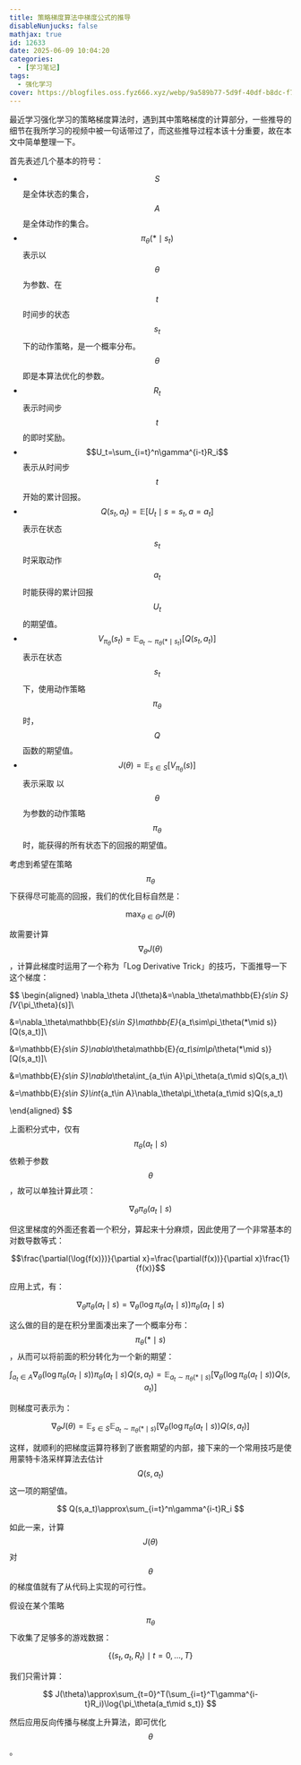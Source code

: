 ```yaml
---
title: 策略梯度算法中梯度公式的推导
disableNunjucks: false
mathjax: true
id: 12633
date: 2025-06-09 10:04:20
categories:
  - [学习笔记]
tags:
  - 强化学习
cover: https://blogfiles.oss.fyz666.xyz/webp/9a589b77-5d9f-40df-b8dc-f7f219f1cfd0.webp
---
```


最近学习强化学习的策略梯度算法时，遇到其中策略梯度的计算部分，一些推导的细节在我所学习的视频中被一句话带过了，而这些推导过程本该十分重要，故在本文中简单整理一下。

首先表述几个基本的符号：

- $$S$$ 是全体状态的集合，$$A$$ 是全体动作的集合。
- $$\pi_\theta(*\mid s_t)$$ 表示以 $$\theta$$ 为参数、在 $$t$$ 时间步的状态 $$s_t$$ 下的动作策略，是一个概率分布。$$\theta$$ 即是本算法优化的参数。
- $$R_t$$ 表示时间步 $$t$$ 的即时奖励。
- $$U_t=\sum_{i=t}^n\gamma^{i-t}R_i$$ 表示从时间步 $$t$$ 开始的累计回报。
- $$Q(s_t,a_t)=\mathbb{E}[U_t\mid s=s_t,a=a_t]$$ 表示在状态 $$s_t$$ 时采取动作 $$a_t$$ 时能获得的累计回报 $$U_t$$ 的期望值。
- $$V_{\pi_\theta}(s_t)=\mathbb{E}_{a_t\sim\pi_\theta(*\mid s_t)}[Q(s_t,a_t)]$$ 表示在状态 $$s_t$$ 下，使用动作策略 $$\pi_\theta$$ 时，$$Q$$ 函数的期望值。
- $$J(\theta)=\mathbb{E}_{s\in S}[V_{\pi_\theta}(s)]$$ 表示采取 以$$\theta$$ 为参数的动作策略 $$\pi_\theta$$ 时，能获得的所有状态下的回报的期望值。

考虑到希望在策略 $$\pi_\theta$$ 下获得尽可能高的回报，我们的优化目标自然是：

$$
\max_{\theta\in\Theta}J(\theta)
$$


故需要计算 $$\nabla_\theta J(\theta)$$，计算此梯度时运用了一个称为「Log Derivative Trick」的技巧，下面推导一下这个梯度：

$$
\begin{aligned}
\nabla_\theta J(\theta)&=\nabla_\theta\mathbb{E}_{s\in S}[V_{\pi_\theta}(s)]\\

&=\nabla_\theta\mathbb{E}_{s\in S}\mathbb{E}_{a_t\sim\pi_\theta(*\mid s)}[Q(s,a_t)]\\

&=\mathbb{E}_{s\in S}\nabla_\theta\mathbb{E}_{a_t\sim\pi_\theta(*\mid s)}[Q(s,a_t)]\\

&=\mathbb{E}_{s\in S}\nabla_\theta\int_{a_t\in A}\pi_\theta(a_t\mid s)Q(s,a_t)\\

&=\mathbb{E}_{s\in S}\int_{a_t\in A}\nabla_\theta\pi_\theta(a_t\mid s)Q(s,a_t)

\end{aligned}
$$

上面积分式中，仅有 $$\pi_\theta(a_t\mid s)$$ 依赖于参数 $$\theta$$，故可以单独计算此项：

$$
\nabla_\theta\pi_\theta(a_t\mid s)
$$

但这里梯度的外面还套着一个积分，算起来十分麻烦，因此使用了一个非常基本的对数导数等式：

$$\frac{\partial(\log{f(x)})}{\partial x}=\frac{\partial(f(x))}{\partial x}\frac{1}{f(x)}$$


应用上式，有：

$$
\nabla_\theta\pi_\theta(a_t\mid s)=\nabla_\theta(\log{\pi_\theta(a_t\mid s)})\pi_\theta(a_t\mid s)
$$

这么做的目的是在积分里面凑出来了一个概率分布：$$\pi_\theta(*\mid s)$$，从而可以将前面的积分转化为一个新的期望：

$$
\int_{a_t\in A}\nabla_\theta(\log{\pi_\theta(a_t\mid s)})\pi_\theta(a_t\mid s)Q(s,a_t)=\mathbb{E}_{a_t\sim\pi_\theta(*\mid s)}[\nabla_\theta(\log{\pi_\theta(a_t\mid s)})Q(s,a_t)]
$$

则梯度可表示为：

$$
\nabla_\theta J(\theta)=\mathbb{E}_{s\in S}\mathbb{E}_{a_t\sim\pi_\theta(*\mid s)}[\nabla_\theta(\log{\pi_\theta(a_t\mid s)})Q(s,a_t)]
$$


这样，就顺利的把梯度运算符移到了嵌套期望的内部，接下来的一个常用技巧是使用蒙特卡洛采样算法去估计 $$Q(s,a_t)$$ 这一项的期望值。

$$
Q(s,a_t)\approx\sum_{i=t}^n\gamma^{i-t}R_i
$$

如此一来，计算 $$J(\theta)$$ 对 $$\theta$$ 的梯度值就有了从代码上实现的可行性。


假设在某个策略 $$\pi_\theta$$ 下收集了足够多的游戏数据：

$$
\{(s_t,a_t,R_t)\mid t=0,\dots,T\}
$$


我们只需计算：

$$
J(\theta)\approx\sum_{t=0}^T(\sum_{i=t}^T\gamma^{i-t}R_i)\log{\pi_\theta(a_t\mid s_t)}
$$



然后应用反向传播与梯度上升算法，即可优化 $$\theta$$。
